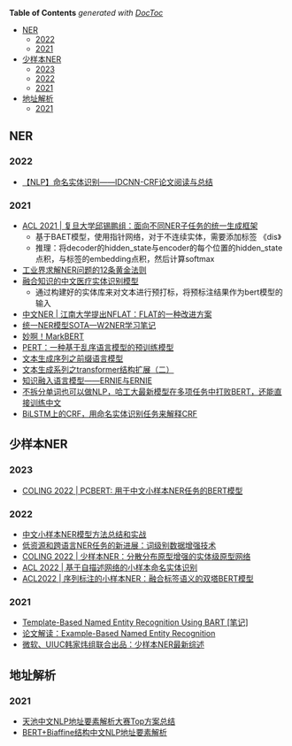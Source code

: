 <!-- START doctoc generated TOC please keep comment here to allow auto update -->
<!-- DON'T EDIT THIS SECTION, INSTEAD RE-RUN doctoc TO UPDATE -->
**Table of Contents**  *generated with [DocToc](https://github.com/thlorenz/doctoc)*

- [NER](#ner)
  - [2022](#2022)
  - [2021](#2021)
- [少样本NER](#%E5%B0%91%E6%A0%B7%E6%9C%ACner)
  - [2023](#2023)
  - [2022](#2022-1)
  - [2021](#2021-1)
- [地址解析](#%E5%9C%B0%E5%9D%80%E8%A7%A3%E6%9E%90)
  - [2021](#2021-2)

<!-- END doctoc generated TOC please keep comment here to allow auto update -->


## NER
### 2022
- [【NLP】命名实体识别——IDCNN-CRF论文阅读与总结](https://blog.csdn.net/meiqi0538/article/details/124641801)
### 2021
- [ACL 2021 | 复旦大学邱锡鹏组：面向不同NER子任务的统一生成框架](https://mp.weixin.qq.com/s/2AePxoar9j4MLQLxMzSf_g)
  - 基于BAET模型，使用指针网络，对于不连续实体，需要添加标签 《dis》
  - 推理：将decoder的hidden_state与encoder的每个位置的hidden_state点积，与标签的embedding点积，然后计算softmax
- [工业界求解NER问题的12条黄金法则](https://blog.csdn.net/xixiaoyaoww/article/details/107096739)
- [融合知识的中文医疗实体识别模型](http://www.scicat.cn/yy/20211208/108868.html)
  - 通过构建好的实体库来对文本进行预打标，将预标注结果作为bert模型的输入
- [中文NER | 江南大学提出NFLAT：FLAT的一种改进方案](https://mp.weixin.qq.com/s/-bpr3ySRaPZqRdJgI21A6w)
- [统一NER模型SOTA—W2NER学习笔记](https://mp.weixin.qq.com/s/9A5HXuvVYjHjYb8cn1CYpg)
- [妙啊！MarkBERT](https://mp.weixin.qq.com/s/GDnpvesnX79OS5mhpkd9LA)
- [PERT：一种基于乱序语言模型的预训练模型](https://mp.weixin.qq.com/s/gx6N5QBZozxdZqSOjMKOKA)
- [文本生成序列之前缀语言模型](https://mp.weixin.qq.com/s/WGRRVKiPGR8lZsOkM5Z4Tw)
- [文本生成系列之transformer结构扩展（二）](https://mp.weixin.qq.com/s/brifykEle1Rd7v5F0YxdSg)
- [知识融入语言模型——ERNIE与ERNIE](https://mp.weixin.qq.com/s/trAwVkbwKqUmC5sUbC_S0w)
- [不拆分单词也可以做NLP，哈工大最新模型在多项任务中打败BERT，还能直接训练中文](https://mp.weixin.qq.com/s/UBoMRmymwnw9Ds3S3OW6Mw)
- [BiLSTM上的CRF，用命名实体识别任务来解释CRF](https://mp.weixin.qq.com/s/2Eq1tSt0Wqxh8MULR27qYA)


## 少样本NER
### 2023
- [COLING 2022 | PCBERT: 用于中文小样本NER任务的BERT模型](https://www.aminer.org/research_report/63db41c37cb68b460f84d4fd)

### 2022
- [中文小样本NER模型方法总结和实战](https://cloud.tencent.com/developer/article/2083673)
- [低资源和跨语言NER任务的新进展：词级别数据增强技术](https://mp.weixin.qq.com/s/9vYd9O7BRd_k_56AF5xT0g)
- [COLING 2022 | 少样本NER：分散分布原型增强的实体级原型网络](https://mp.weixin.qq.com/s/vdNKuZRg2Umst0TSn3p2Qw)
- [ACL 2022 | 基于自描述网络的小样本命名实体识别](https://mp.weixin.qq.com/s/WUjK6qM7qkLs66aMoLYaIA)
- [ACL2022 | 序列标注的小样本NER：融合标签语义的双塔BERT模型](https://mp.weixin.qq.com/s/56OH4d7WDYjuLxWh4kW-1w)

### 2021
- [Template-Based Named Entity Recognition Using BART [笔记]](https://zhuanlan.zhihu.com/p/462088365)
- [论文解读：Example-Based Named Entity Recognition](https://blog.csdn.net/qq_36426650/article/details/125504613)
- [微软、UIUC韩家炜组联合出品：少样本NER最新综述](https://mp.weixin.qq.com/s/tiMoFMVdQketm11rdXjiSQ)


## 地址解析
### 2021
- [天池中文NLP地址要素解析大赛Top方案总结](https://mp.weixin.qq.com/s/bjbcT0Yt-Q-4KjQSg-3mFQ)
- [BERT+Biaffine结构中文NLP地址要素解析](https://mp.weixin.qq.com/s/o5BZ8-l-rjyJmF0V_G1cNg)



